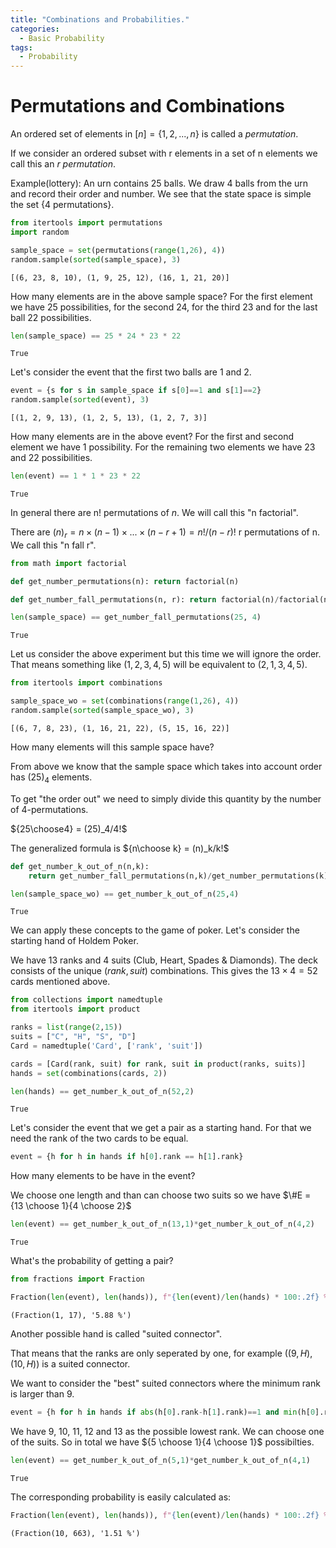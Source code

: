 ```yaml
---
title: "Combinations and Probabilities."
categories:
  - Basic Probability
tags:
  - Probability
---
```

<script type="text/javascript" async
  src="https://cdn.mathjax.org/mathjax/latest/MathJax.js?config=TeX-MML-AM_CHTML">
</script>
# Permutations and Combinations

An ordered set of elements in $[n]=\{1,2,...,n\}$ is called a *permutation*.

If we consider an ordered subset with r elements in a set of n elements we call this an *r permutation*.

Example(lottery): An urn contains 25 balls. We draw 4 balls from the urn and record their order and number.
We see that the state space is simple the set {4 permutations}.

```python
from itertools import permutations
import random 

sample_space = set(permutations(range(1,26), 4))
random.sample(sorted(sample_space), 3)
```
```
[(6, 23, 8, 10), (1, 9, 25, 12), (16, 1, 21, 20)]
```
How many elements are in the above sample space?
For the first element we have 25 possibilities, for the second 24, for the third 23 and for the last ball 22 possibilities.

```python
len(sample_space) == 25 * 24 * 23 * 22
```
```
True
```
Let's consider the event that the first two balls are 1 and 2.

```python
event = {s for s in sample_space if s[0]==1 and s[1]==2}
random.sample(sorted(event), 3)
```
```
[(1, 2, 9, 13), (1, 2, 5, 13), (1, 2, 7, 3)]
```
How many elements are in the above event? For the first and second element we have 1 possibility. For the remaining two elements we have 23 and 22 possibilities.

```python
len(event) == 1 * 1 * 23 * 22
```
```
True
```
In general there are n! permutations of $n$. We will call this "n factorial".

There are $(n)_r = n \times (n-1) \times ... \times (n-r+1) = n!/(n-r)!$ r permutations of n. We call this "n fall r".

```python
from math import factorial

def get_number_permutations(n): return factorial(n)

def get_number_fall_permutations(n, r): return factorial(n)/factorial(n-r)
```

```python
len(sample_space) == get_number_fall_permutations(25, 4)
```
```
True
```
Let us consider the above experiment but this time we will ignore the order.
That means something like $(1,2,3,4,5)$ will be equivalent to $(2,1,3,4,5)$.

```python
from itertools import combinations

sample_space_wo = set(combinations(range(1,26), 4))
random.sample(sorted(sample_space_wo), 3)
```
```
[(6, 7, 8, 23), (1, 16, 21, 22), (5, 15, 16, 22)]
```
How many elements will this sample space have?

From above we know that the sample space which takes into account order has $(25)_4$ elements.

To get "the order out" we need to simply divide this quantity by the number of 4-permutations.

${25\choose4} = (25)_4/4!$

The generalized formula is
${n\choose k} = (n)_k/k!$
```python
def get_number_k_out_of_n(n,k):
    return get_number_fall_permutations(n,k)/get_number_permutations(k)
```

```python
len(sample_space_wo) == get_number_k_out_of_n(25,4)
```
```
True
```
We can apply these concepts to the game of poker.
Let's consider the starting hand of Holdem Poker.

We have 13 ranks and 4 suits (Club, Heart, Spades & Diamonds). The deck consists of the unique $(rank, suit)$ combinations. This gives the $13 \times 4 = 52$ cards mentioned above.

```python
from collections import namedtuple
from itertools import product

ranks = list(range(2,15))
suits = ["C", "H", "S", "D"]
Card = namedtuple('Card', ['rank', 'suit'])

cards = [Card(rank, suit) for rank, suit in product(ranks, suits)]
hands = set(combinations(cards, 2))
```

```python
len(hands) == get_number_k_out_of_n(52,2)
```
```
True
```
Let's consider the event that we get a pair as a starting hand.
For that we need the rank of the two cards to be  equal.

```python
event = {h for h in hands if h[0].rank == h[1].rank}
```

How many elements to be have in the event?

We choose one length and than can choose two suits so we have
$\#E = {13 \choose 1}{4 \choose 2}$

```python
len(event) == get_number_k_out_of_n(13,1)*get_number_k_out_of_n(4,2)
```
```
True
```
What's the probability of getting a pair?

```python
from fractions import Fraction 

Fraction(len(event), len(hands)), f"{len(event)/len(hands) * 100:.2f} %"
```
```
(Fraction(1, 17), '5.88 %')
```
Another possible hand is called "suited connector".

That means that the ranks are only seperated by one, for example $((9, H), (10, H))$ is a suited connector.

We want to consider the "best" suited connectors where the minimum rank is larger than 9.

```python
event = {h for h in hands if abs(h[0].rank-h[1].rank)==1 and min(h[0].rank,h[1].rank)>=9 and h[0].suit == h[1].suit}
```

We have 
9, 10, 11, 12 and 13 as the possible lowest rank.
We can choose one of the suits.
So in total we have
${5 \choose 1}{4 \choose 1}$ possibilties.

```python
len(event) == get_number_k_out_of_n(5,1)*get_number_k_out_of_n(4,1)
```
```
True
```
The corresponding probability is easily calculated as:

```python
Fraction(len(event), len(hands)), f"{len(event)/len(hands) * 100:.2f} %"
```
```
(Fraction(10, 663), '1.51 %')
```